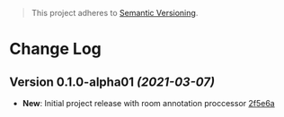 > This project adheres to [Semantic Versioning](http://semver.org/).

Change Log
==========

Version 0.1.0-alpha01 *(2021-03-07)*
----------------------------

- **New**: Initial project release with room annotation proccessor [2f5e6a](https://github.com/AniTrend/support-query-builder/commit/2f5e6a9814f50545a555da6d5fbab5dd18101f97)